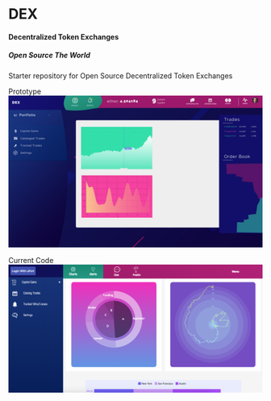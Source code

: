# DEX
#### Decentralized Token Exchanges
##### Open Source The World

Starter repository for Open Source Decentralized Token Exchanges

Prototype
![Demo](documentation/assets/demo.jpg)

Current Code
![Demo](documentation/assets/demoLive.png)
